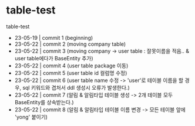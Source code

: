 # table-test
table-test

* 23-05-19 | commit 1 (beginning)
* 23-05-22 | commit 2 (moving company table)
* 23-05-22 | commit 3 (moving company -> user table : 잘못이름을 적음.. & user table에다가 BaseEntity 추가)
* 23-05-22 | commit 4 (user table package 이동)
* 23-05-22 | commit 5 (user table id 컬럼명 수정)
* 23-05-22 | commit 6 (user table name 수정 -> 'user'로 테이블 이름을 할 경우, sql 키워드와 겹처서 ddl 생성시 오류가 발생한다.)
* 23-05-22 | commit 7 (알림 & 알림타입 테이블 생성 -> 2개 테이블 모두 BaseEntity를 상속받는다.)
* 23-05-22 | commit 8 (알림 & 알림타입 테이블 이름 변경 -> 모든 테이블 앞에 'yong' 붙이기)
